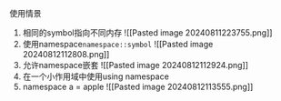 使用情景
1. 相同的symbol指向不同内存
![[Pasted image 20240811223755.png]]
2. 使用namespace`namespace::symbol`
![[Pasted image 20240812112808.png]]
3. 允许namespace嵌套
![[Pasted image 20240812112924.png]]
4. 在一个小作用域中使用using namespace
5. namespace a = apple
![[Pasted image 20240812113555.png]]


